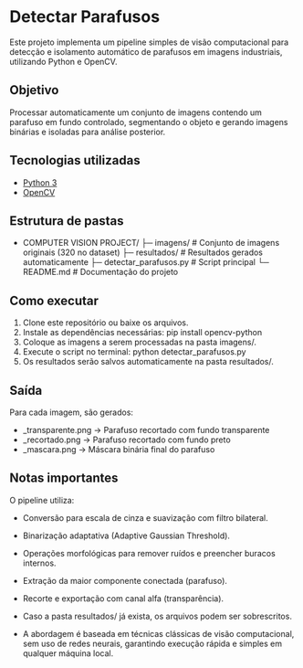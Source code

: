 # Detectar Parafusos

Este projeto implementa um pipeline simples de visão computacional para detecção e isolamento automático de parafusos em imagens industriais, utilizando Python e OpenCV.

## Objetivo
Processar automaticamente um conjunto de imagens contendo um parafuso em fundo controlado, segmentando o objeto e gerando imagens binárias e isoladas para análise posterior.

## Tecnologias utilizadas
- [Python 3](https://www.python.org/)
- [OpenCV](https://opencv.org/)

## Estrutura de pastas

- COMPUTER VISION PROJECT/
    ├─ imagens/ # Conjunto de imagens originais (320 no dataset)
    ├─ resultados/ # Resultados gerados automaticamente
    ├─ detectar_parafusos.py # Script principal
    └─ README.md # Documentação do projeto

## Como executar
1. Clone este repositório ou baixe os arquivos.  
2. Instale as dependências necessárias:
    pip install opencv-python
3. Coloque as imagens a serem processadas na pasta imagens/.
4. Execute o script no terminal:
    python detectar_parafusos.py
5. Os resultados serão salvos automaticamente na pasta resultados/.

## Saída

Para cada imagem, são gerados:

- _transparente.png → Parafuso recortado com fundo transparente
- _recortado.png → Parafuso recortado com fundo preto
- _mascara.png → Máscara binária final do parafuso

## Notas importantes

O pipeline utiliza:

- Conversão para escala de cinza e suavização com filtro bilateral.

- Binarização adaptativa (Adaptive Gaussian Threshold).

- Operações morfológicas para remover ruídos e preencher buracos internos.

- Extração da maior componente conectada (parafuso).

- Recorte e exportação com canal alfa (transparência).

- Caso a pasta resultados/ já exista, os arquivos podem ser sobrescritos.

- A abordagem é baseada em técnicas clássicas de visão computacional, sem uso de redes neurais, garantindo execução rápida e simples em qualquer máquina local.